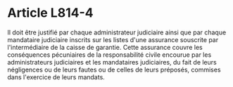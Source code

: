 # Article L814-4

Il doit être justifié par chaque administrateur judiciaire ainsi que par chaque mandataire judiciaire inscrits sur les listes d'une assurance souscrite par l'intermédiaire de la caisse de garantie. Cette assurance couvre les conséquences pécuniaires de la responsabilité civile encourue par les administrateurs judiciaires et les mandataires judiciaires, du fait de leurs négligences ou de leurs fautes ou de celles de leurs préposés, commises dans l'exercice de leurs mandats.